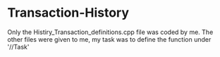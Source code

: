 # Transaction-History
Only the Histiry_Transaction_definitions.cpp file was coded by me.
The other files were given to me, my task was to define the function under '//Task'
